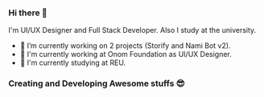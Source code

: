### Hi there 👋

I'm UI/UX Designer and Full Stack Developer. Also I study at the university.

- 🔭 I’m currently working on 2 projects (Storify and Nami Bot v2).
- 🏢 I'm currently working at Onom Foundation as UI/UX Designer.
- 🏫 I'm currently studying at REU.

### Creating and Developing Awesome stuffs 😎

